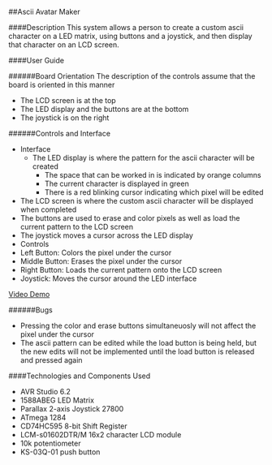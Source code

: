 ##Ascii Avatar Maker

####Description
This system allows a person to create a custom ascii character on a LED matrix, using
buttons and a joystick, and then display that character on an LCD screen.

####User Guide

######Board Orientation
The description of the controls assume that the board is oriented in this manner
- The LCD screen is at the top
- The LED display and the buttons are at the bottom
- The joystick is on the right

######Controls and Interface
- Interface
  - The LED display is where the pattern for the ascii character will be created
    - The space that can be worked in is indicated by orange columns
    - The current character is displayed in green
    - There is a red blinking cursor indicating which pixel will be edited
 - The LCD screen is where the custom ascii character will be displayed when 
completed
 - The buttons are used to erase and color pixels as well as load the current pattern
to the LCD screen
 - The joystick moves a cursor across the LED display
- Controls
 - Left Button: Colors the pixel under the cursor
 - Middle Button: Erases the pixel under the cursor
 - Right Button: Loads the current pattern onto the LCD screen
 - Joystick: Moves the cursor around the LED interface

[Video Demo](https://www.youtube.com/watch?v=VSpaqil_ayc/ "Video Demo")

######Bugs
- Pressing the color and erase buttons simultaneuosly will not affect the pixel under
the cursor
- The ascii pattern can be edited while the load button is being held, but the new edits will not be implemented until the load button is released and pressed again

####Technologies and Components Used
- AVR Studio 6.2
- 1588ABEG LED Matrix
- Parallax 2-axis Joystick 27800
- ATmega 1284
- CD74HC595 8-bit Shift Register
- LCM-s01602DTR/M 16x2 character LCD module
- 10k potentiometer
- KS-03Q-01 push button

